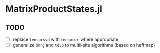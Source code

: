 # MatrixProductStates.jl

## TODO

- [ ] replace `tensorsvd` with `tensorqr` where appropriate
- [ ] generalize `dmrg` and `tdvp` to multi-site algorithms (based on heffmap)
